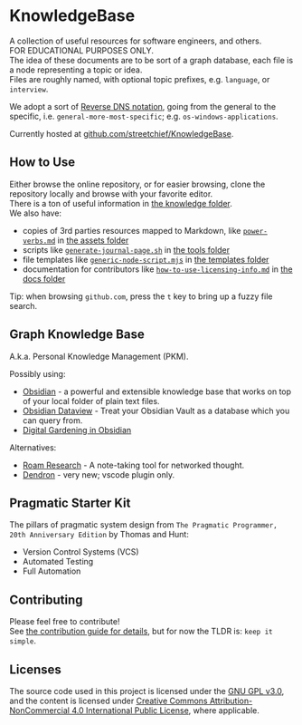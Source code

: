 # KnowledgeBase

A collection of useful resources for software engineers, and others.  
FOR EDUCATIONAL PURPOSES ONLY.  
The idea of these documents are to be sort of a graph database, each file is a node representing a topic or idea.  
Files are roughly named, with optional topic prefixes, e.g. `language`, or `interview`.

We adopt a sort of [Reverse DNS notation](https://en.wikipedia.org/wiki/Reverse_domain_name_notation), going from the general to the specific, i.e. `general-more-most-specific`; e.g. `os-windows-applications`.

Currently hosted at [github.com/streetchief/KnowledgeBase](https://github.com/streetchief/KnowledgeBase).

## How to Use

Either browse the online repository, or for easier browsing, clone the repository locally and browse with your favorite editor.  
There is a ton of useful information in [the knowledge folder](./knowledge/).  
We also have:

- copies of 3rd parties resources mapped to Markdown, like [`power-verbs.md`](./assets/power-verbs.md) in [the assets folder](./assets/)
- scripts like [`generate-journal-page.sh`](./tools/generate-journal-page.sh) in [the tools folder](./tools/)
- file templates like [`generic-node-script.mjs`](./templates/generic-node-script.mjs) in [the templates folder](./templates/)
- documentation for contributors like [`how-to-use-licensing-info.md`](./docs/how-to-use-licensing-info.md) in [the docs folder](./docs/)

Tip: when browsing `github.com`, press the `t` key to bring up a fuzzy file search.

## Graph Knowledge Base

A.k.a. Personal Knowledge Management (PKM).

Possibly using:

- [Obsidian](https://obsidian.md/) -  a powerful and extensible knowledge base that works on top of your local folder of plain text files.
- [Obsidian Dataview](https://github.com/blacksmithgu/obsidian-dataview) - Treat your Obsidian Vault as a database which you can query from.
- [Digital Gardening in Obsidian](https://bytes.zone/posts/digital-gardening-in-obsidian/)

Alternatives:

- [Roam Research](https://roamresearch.com/) - A note-taking tool for networked thought.
- [Dendron](https://www.dendron.so/) - very new; vscode plugin only.

## Pragmatic Starter Kit

The pillars of pragmatic system design from `The Pragmatic Programmer, 20th Anniversary Edition` by Thomas and Hunt: 

- Version Control Systems (VCS)
- Automated Testing
- Full Automation

## Contributing

Please feel free to contribute!  
See [the contribution guide for details](./CONTRIBUTING.txt), but for now the TLDR is: `keep it simple`.

## Licenses

The source code used in this project is licensed under the [GNU GPL v3.0](https://www.gnu.org/licenses/gpl-3.0-standalone.html), and the content is licensed under [Creative Commons Attribution-NonCommercial 4.0 International Public License](https://creativecommons.org/licenses/by-nc/4.0/), where applicable.
